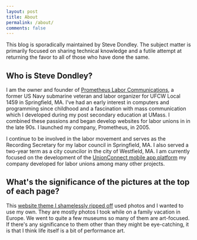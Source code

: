 ```yaml
---
layout: post
title: About
permalink: /about/
comments: false
---
```


This blog is sporadically maintained by Steve Dondley. The subject matter is primarily focused on sharing technical knowledge and a futile attempt at returning the favor to all of those who have done the same.

## Who is Steve Dondley?
I am the owner and founder of [Prometheus Labor
Communications](http://prometheuslabor.com), a former US Navy submarine veteran
and labor organizer for UFCW Local 1459 in Springfield, MA. I've had an early
interest in computers and programming since childhood and a fascination with
mass communication which I developed during my post secondary education at
UMass. I combined these passions and began develop websites for labor unions in
in the late 90s. I launched my company, Prometheus, in 2005.

I continue to be involved in the labor movement and serves as the
Recording Secretary for my labor council in Springfield, MA. I also served a
two-year term as a city councilor in the city of Westfield, MA. I am currently
focused on the development of the [UnionConnect mobile app
platform](https://unionconnect.com) my company developed for labor unions among
many other projects.

## What's the significance of the pictures at the top of each page?

This [website theme I shamelessly ripped off](https://github.com/MaximeKjaer/kjaer.io) used
photos and I wanted to use my own. They are mostly photos I took while on a
family vacation in Europe. We went to quite a few museums so many of them are
art-focused. If there's any significance to them other than they might be
eye-catching, it is that I think life itself is a bit of performance
art.
